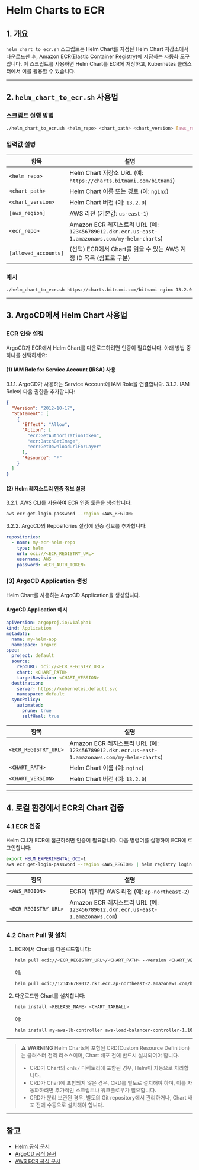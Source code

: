# Helm Charts to ECR

## 1. 개요

`helm_chart_to_ecr.sh` 스크립트는 Helm Chart를 지정된 Helm Chart 저장소에서 다운로드한 후, Amazon ECR(Elastic Container Registry)에 저장하는 자동화 도구입니다.
이 스크립트를 사용하면 Helm Chart를 ECR에 저장하고, Kubernetes 클러스터에서 이를 활용할 수 있습니다.

---

## 2. `helm_chart_to_ecr.sh` 사용법

### 스크립트 실행 방법

```bash
./helm_chart_to_ecr.sh <helm_repo> <chart_path> <chart_version> [aws_region] <ecr_repo> [allowed_accounts]
```

### 입력값 설명

| 항목              | 설명                                                                                     |
|-------------------|------------------------------------------------------------------------------------------|
| `<helm_repo>`     | Helm Chart 저장소 URL (예: `https://charts.bitnami.com/bitnami`)                         |
| `<chart_path>`    | Helm Chart 이름 또는 경로 (예: `nginx`)                                                  |
| `<chart_version>` | Helm Chart 버전 (예: `13.2.0`)                                                          |
| `[aws_region]`    | AWS 리전 (기본값: `us-east-1`)                                                          |
| `<ecr_repo>`      | Amazon ECR 레지스트리 URL (예: `123456789012.dkr.ecr.us-east-1.amazonaws.com/my-helm-charts`) |
| `[allowed_accounts]` | (선택) ECR에서 Chart를 읽을 수 있는 AWS 계정 ID 목록 (쉼표로 구분)                     |

### 예시

```bash
./helm_chart_to_ecr.sh https://charts.bitnami.com/bitnami nginx 13.2.0 us-east-1 123456789012.dkr.ecr.us-east-1.amazonaws.com/my-helm-charts "123456789012,987654321098"
```

---

## 3. ArgoCD에서 Helm Chart 사용법

### ECR 인증 설정

ArgoCD가 ECR에서 Helm Chart를 다운로드하려면 인증이 필요합니다. 아래 방법 중 하나를 선택하세요:

#### (1) IAM Role for Service Account (IRSA) 사용

3.1.1. ArgoCD가 사용하는 Service Account에 IAM Role을 연결합니다.
3.1.2. IAM Role에 다음 권한을 추가합니다:

```json
{
  "Version": "2012-10-17",
  "Statement": [
    {
      "Effect": "Allow",
      "Action": [
        "ecr:GetAuthorizationToken",
        "ecr:BatchGetImage",
        "ecr:GetDownloadUrlForLayer"
      ],
      "Resource": "*"
    }
  ]
}
```

#### (2) Helm 레지스트리 인증 정보 설정

3.2.1. AWS CLI를 사용하여 ECR 인증 토큰을 생성합니다:

```bash
aws ecr get-login-password --region <AWS_REGION>
```

3.2.2. ArgoCD의 Repositories 설정에 인증 정보를 추가합니다:

```yaml
repositories:
  - name: my-ecr-helm-repo
    type: helm
    url: oci://<ECR_REGISTRY_URL>
    username: AWS
    password: <ECR_AUTH_TOKEN>
```

### (3) ArgoCD Application 생성

Helm Chart를 사용하는 ArgoCD Application을 생성합니다.

#### ArgoCD Application 예시

```yaml
apiVersion: argoproj.io/v1alpha1
kind: Application
metadata:
  name: my-helm-app
  namespace: argocd
spec:
  project: default
  source:
    repoURL: oci://<ECR_REGISTRY_URL>
    chart: <CHART_PATH>
    targetRevision: <CHART_VERSION>
  destination:
    server: https://kubernetes.default.svc
    namespace: default
  syncPolicy:
    automated:
      prune: true
      selfHeal: true
```

| 항목                | 설명                                                                                   |
|---------------------|----------------------------------------------------------------------------------------|
| `<ECR_REGISTRY_URL>`| Amazon ECR 레지스트리 URL (예: `123456789012.dkr.ecr.us-east-1.amazonaws.com/my-helm-charts`) |
| `<CHART_PATH>`      | Helm Chart 이름 (예: `nginx`)                                                          |
| `<CHART_VERSION>`   | Helm Chart 버전 (예: `13.2.0`)                                                        |

---

## 4. 로컬 환경에서 ECR의 Chart 검증

### 4.1 ECR 인증

Helm CLI가 ECR에 접근하려면 인증이 필요합니다. 다음 명령어를 실행하여 ECR에 로그인합니다:

```bash
export HELM_EXPERIMENTAL_OCI=1
aws ecr get-login-password --region <AWS_REGION> | helm registry login --username AWS --password-stdin <ECR_REGISTRY_URL>
```

| 항목                | 설명                                                                                   |
|---------------------|----------------------------------------------------------------------------------------|
| `<AWS_REGION>`      | ECR이 위치한 AWS 리전 (예: `ap-northeast-2`)                                           |
| `<ECR_REGISTRY_URL>`| Amazon ECR 레지스트리 URL (예: `123456789012.dkr.ecr.us-east-1.amazonaws.com`)          |

### 4.2 Chart Pull 및 설치

1. ECR에서 Chart를 다운로드합니다:

   ```bash
   helm pull oci://<ECR_REGISTRY_URL>/<CHART_PATH> --version <CHART_VERSION>
   ```

   예:

   ```bash
   helm pull oci://123456789012.dkr.ecr.ap-northeast-2.amazonaws.com/helm-charts/aws-load-balancer-controller --version 1.10.1
   ```

2. 다운로드한 Chart를 설치합니다:

   ```bash
   helm install <RELEASE_NAME> <CHART_TARBALL>
   ```

   예:

   ```bash
   helm install my-aws-lb-controller aws-load-balancer-controller-1.10.1.tgz
   ```

---

> **⚠️ WARNING**
> Helm Charts에 포함된 CRD(Custom Resource Definition)는 클러스터 전역 리소스이며, Chart 배포 전에 반드시 설치되어야 합니다.
>
> - CRD가 Chart의 `crds/` 디렉토리에 포함된 경우, Helm이 자동으로 처리합니다.
> - CRD가 Chart에 포함되지 않은 경우, CRD를 별도로 설치해야 하며, 이를 자동화하려면 추가적인 스크립트나 워크플로우가 필요합니다.
> - CRD가 분리 보관된 경우, 별도의 Git repository에서 관리하거나, Chart 배포 전에 수동으로 설치해야 합니다.

---

## 참고

- [Helm 공식 문서](https://helm.sh/docs/)
- [ArgoCD 공식 문서](https://argo-cd.readthedocs.io/)
- [AWS ECR 공식 문서](https://docs.aws.amazon.com/AmazonECR/latest/userguide/what-is-ecr.html)
